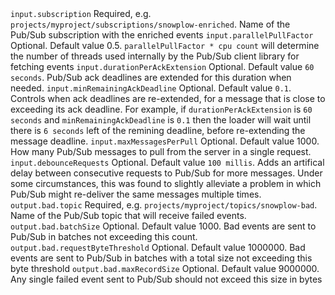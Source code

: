 <tr>
    <td><code>input.subscription</code></td>
    <td>Required, e.g. <code>projects/myproject/subscriptions/snowplow-enriched</code>. Name of the Pub/Sub subscription with the enriched events</td>
</tr>
<tr>
    <td><code>input.parallelPullFactor</code></td>
    <td>Optional. Default value 0.5. <code>parallelPullFactor * cpu count</code> will determine the number of threads used internally by the Pub/Sub client library for fetching events</td>
</tr>
<tr>
    <td><code>input.durationPerAckExtension</code></td>
    <td>Optional. Default value <code>60 seconds</code>. Pub/Sub ack deadlines are extended for this duration when needed.</td>
</tr>
<tr>
    <td><code>input.minRemainingAckDeadline</code></td>
    <td>
      Optional. Default value <code>0.1</code>.
      Controls when ack deadlines are re-extended, for a message that is close to exceeding its ack deadline.
      For example, if <code>durationPerAckExtension</code> is <code>60 seconds</code> and <code>minRemainingAckDeadline</code> is <code>0.1</code> then the loader
      will wait until there is <code>6 seconds</code> left of the remining deadline, before re-extending the message deadline.
    </td>
</tr>
<tr>
    <td><code>input.maxMessagesPerPull</code></td>
    <td>Optional. Default value 1000. How many Pub/Sub messages to pull from the server in a single request.</td>
</tr>
<tr>
    <td><code>input.debounceRequests</code></td>
    <td>
      Optional. Default value <code>100 millis</code>.
      Adds an artifical delay between consecutive requests to Pub/Sub for more messages.
      Under some circumstances, this was found to slightly alleviate a problem in which Pub/Sub might re-deliver the same messages multiple times.
    </td>
</tr>
<tr>
    <td><code>output.bad.topic</code></td>
    <td>Required, e.g. <code>projects/myproject/topics/snowplow-bad</code>. Name of the Pub/Sub topic that will receive failed events.</td>
</tr>
<tr>
    <td><code>output.bad.batchSize</code></td>
    <td>Optional.  Default value 1000.  Bad events are sent to Pub/Sub in batches not exceeding this count.</td>
</tr>
<tr>
    <td><code>output.bad.requestByteThreshold</code></td>
    <td>Optional.  Default value 1000000.  Bad events are sent to Pub/Sub in batches with a total size not exceeding this byte threshold</td>
</tr>
<tr>
    <td><code>output.bad.maxRecordSize</code></td>
    <td>Optional.  Default value 9000000.  Any single failed event sent to Pub/Sub should not exceed this size in bytes</td>
</tr>
